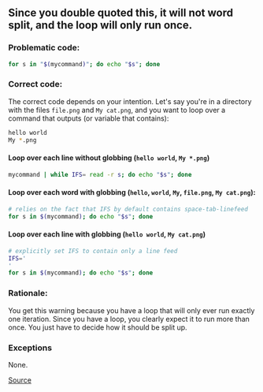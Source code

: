 ## Since you double quoted this, it will not word split, and the loop will only run once.

### Problematic code:

```sh
for s in "$(mycommand)"; do echo "$s"; done
```

### Correct code:

The correct code depends on your intention. Let's say you're in a directory with the files `file.png` and `My cat.png`, and you want to loop over a command that outputs (or variable that contains):

```sh
hello world
My *.png
```

#### Loop over each line without globbing (`hello world`, `My *.png`)

```sh
mycommand | while IFS= read -r s; do echo "$s"; done
```

#### Loop over each word with globbing (`hello`, `world`, `My`, `file.png`, `My cat.png`):

```sh
# relies on the fact that IFS by default contains space-tab-linefeed
for s in $(mycommand); do echo "$s"; done
```

#### Loop over each line with globbing (`hello world`, `My cat.png`)

```sh
# explicitly set IFS to contain only a line feed
IFS='
'
for s in $(mycommand); do echo "$s"; done
```

### Rationale:

You get this warning because you have a loop that will only ever run exactly one iteration. Since you have a loop, you clearly expect it to run more than once. You just have to decide how it should be split up.

### Exceptions

None.

[Source](https://github.com/koalaman/shellcheck/wiki/SC2066)

